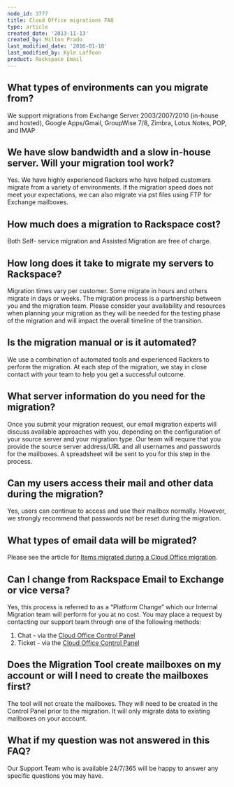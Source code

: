 ```yaml
---
node_id: 3777
title: Cloud Office migrations FAQ
type: article
created_date: '2013-11-13'
created_by: Milton Prado
last_modified_date: '2016-01-18'
last_modified_by: Kyle Laffoon
product: Rackspace Email
---
```


What types of environments can you migrate from?
------------------------------------------------

<span>We support migrations from Exchange Server 2003/2007/2010
(in-house and hosted), Google Apps/Gmail, GroupWise 7/8, Zimbra, Lotus
Notes, POP, and IMAP</span>

We have slow bandwidth and a slow in-house server.  Will your migration tool work?
----------------------------------------------------------------------------------

<span>Yes.  We have highly experienced Rackers who have helped customers
migrate from a variety of environments. If the migration speed does not
meet your expectations, we can also migrate via pst files using FTP for
Exchange mailboxes.</span>

How much does a migration to Rackspace cost?
--------------------------------------------

<span>Both Self</span>- service migration and Assisted Migration are
free of charge.

How long does it take to migrate my servers to Rackspace?
---------------------------------------------------------

<span>Migration times vary per customer.  Some migrate in hours and
others migrate in days or weeks.  The migration process is a partnership
between you and the migration team. Please consider your availability
and resources when planning your migration as they will be needed for
the testing phase of the migration and will impact the overall timeline
of the transition.</span>

Is the migration manual or is it automated?
-------------------------------------------

<span>We use a combination of automated tools and experienced Rackers to
perform the migration. At each step of the migration, we stay in close
contact with your team to help you get a successful outcome.</span>

What server information do you need for the migration?
------------------------------------------------------

<span>Once you submit your migration request, our email migration
experts will discuss available approaches with you, depending on the
configuration of your source server and your migration type.  Our team
will require that you provide the source server address/URL and all
usernames and passwords for the mailboxes.  A spreadsheet will be sent
to you for this step in the process. </span>

Can my users access their mail and other data during the migration?
-------------------------------------------------------------------

<span>Yes, users can continue to access and use their mailbox normally.
However, we strongly recommend that passwords not be reset during the
migration.</span>

What types of email data will be migrated?
------------------------------------------

<span>Please see the article for </span>[Items migrated during a Cloud
Office
migration](/how-to/items-migrated-during-an-cloud-office-migration)<span>.</span>

Can I change from Rackspace Email to Exchange or vice versa?
------------------------------------------------------------

<span>Yes, this process is referred to as a &ldquo;Platform Change&rdquo; which our
Internal Migration team will perform for you at no cost. You may place a
request by contacting our support team through one of the following
methods:</span>

1.  <span>Chat - via the [Cloud Office Control
    Panel](https://cp.rackspace.com/)</span>
2.  <span>Ticket - via the [Cloud Office Control
    Panel](https://cp.rackspace.com/)</span>

Does the Migration Tool create mailboxes on my account or will I need to create the mailboxes first?
----------------------------------------------------------------------------------------------------

<span>The tool will not create the mailboxes. They will need to be
created in the Control Panel prior to the migration. It will only
migrate data to existing mailboxes on your account.</span>

What if my question was not answered in this FAQ?
-------------------------------------------------

<span>Our Support Team who is available 24/7/365 will be happy to answer
any specific questions you may have.</span>

